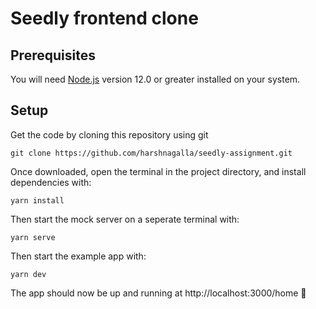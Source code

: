 # Seedly frontend clone

## Prerequisites

You will need [Node.js](https://nodejs.org) version 12.0 or greater installed on your system.

## Setup

Get the code by cloning this repository using git

```
git clone https://github.com/harshnagalla/seedly-assignment.git
```

Once downloaded, open the terminal in the project directory, and install dependencies with:

```
yarn install
```

Then start the mock server on a seperate terminal with:

```
yarn serve
```

Then start the example app with:

```
yarn dev
```

The app should now be up and running at http://localhost:3000/home 🚀
